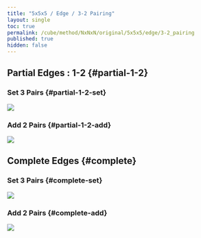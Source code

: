 ```yaml
---
title: "5x5x5 / Edge / 3-2 Pairing"
layout: single
toc: true
permalink: /cube/method/NxNxN/original/5x5x5/edge/3-2_pairing
published: true
hidden: false
---
```


<head>
  <base target="_blank">
  <style>
    img {
      max-width: 350px;
    }
  </style>
</head>



## Partial Edges : 1-2 {#partial-1-2}

### Set 3 Pairs {#partial-1-2-set}

<a href="https://alpha.twizzle.net/edit/?puzzle=5x5x5&stickering=F2L&setup-alg=2U+2D+R+U+R%27+L%27+U%27+L+y+R+U%27+R%27+y+F%27+U+F+y2+R+U%27+R%27+U+L%27+U+L+2U+2D2+R%27+D+R+L+D%27+L%27+y2+D%27+F+D%27+F%27+L+D%27+L%27+2U+2D2+R%27+D+R+L+D+L%27+2U2+2D+y2+R%27+D+R+L+D%27+L%27+2U%27+2D2+R+U+R%27+L%27+U%27+L+y2+R+U%27+R%27+L%27+U2+L+y2&alg=u+L%27+U+L%0AD+F%27+R+F+R%27+y%0AR+U%27+R%27+y%0AD%27+R+F%27+R%27+F+u%27+y+y">
  <img src="https://user-images.githubusercontent.com/92285528/221590064-7a894f72-89b2-44a2-b93e-8545f6d5c2ee.png">
</a>

### Add 2 Pairs {#partial-1-2-add}

<a href="https://alpha.twizzle.net/edit/?puzzle=5x5x5&stickering=F2L&setup-alg=2U+2D+R+U+R%27+L%27+U%27+L+y+R+U%27+R%27+y+F%27+U+F+y2+R+U%27+R%27+U+L%27+U+L+2U+2D2+R%27+D+R+L+D%27+L%27+y2+D%27+F+D%27+F%27+L+D%27+L%27+2U+2D2+R%27+D+R+L+D+L%27+2U2+2D+y2+R%27+D+R+L+D%27+L%27+2U%27+2D2+R+U+R%27+L%27+U%27+L+y2+R+U%27+R%27+L%27+U2+L+y2+u+L%27+U+L+D+F%27+R+F+R%27+y+R+U%27+R%27+y+D%27+R+F%27+R%27+F+u%27+y+y&alg=L+U%27+L%27+F+R%27+F%27+R%0Au%27+L%27+U%27+L+F+R%27+F%27+R%0Au+D%27+R%27+D+R%0AB+L%27+B%27+L+U%27+R+U%27+R%27%0Au%27+D+F%27+R+F+R%27%0Au+D%27+L+D%27+L%27+L+U%27+L%27+F+R%27+F%27+R%0Au%27+L%27+U%27+L+F+R%27+F%27+R%0Au+L+U%27+L%27+R+U%27+R%27%0Au%27+R+U+R%27+F+R%27+F%27+R%0Au">
  <img src="https://user-images.githubusercontent.com/92285528/221597928-7aa8496a-41ec-46b6-9993-29a6b164f620.png">
</a>



## Complete Edges {#complete}

### Set 3 Pairs {#complete-set}

<a href="https://alpha.twizzle.net/edit/?puzzle=5x5x5&stickering=F2L&setup-alg=2U+2D+R+U+R%27+L%27+U%27+L+y+R+U%27+R%27+y+F%27+U+F+y2+R+U%27+R%27+U+L%27+U+L+2U+2D2+R%27+D+R+L+D%27+L%27+y2+D%27+F+D%27+F%27+L+D%27+L%27+2U+2D2+R%27+D+R+L+D+L%27+2U2+2D+y2+R%27+D+R+L+D%27+L%27+2U%27+2D2+R+U+R%27+L%27+U%27+L+y2+R+U%27+R%27+L%27+U2+L+y2+u+L%27+U+L+D+F%27+R+F+R%27+y+R+U%27+R%27+y+D%27+R+F%27+R%27+F+u%27+y+y+L+U%27+L%27+F+R%27+F%27+R+u%27+L%27+U%27+L+F+R%27+F%27+R+u+D%27+R%27+D+R+B+L%27+B%27+L+U%27+R+U%27+R%27+u%27+D+F%27+R+F+R%27+u+D%27+L+D%27+L%27+L+U%27+L%27+F+R%27+F%27+R+u%27+L%27+U%27+L+F+R%27+F%27+R+u+L+U%27+L%27+R+U%27+R%27+u%27+R+U+R%27+F+R%27+F%27+R+u&alg=L%27+U+L+F+R%27+F%27+R+y+F+R%27+F%27+R+y+F+R%27+F%27+R+y+y%0Au+R%27+U+R+F+R%27+F%27+R%0Ay+R+U%27+R%27%0Ay+D+F%27+R+F+R%27%0Ay+R%27+D+R%0Ay+u%27+y">
  <img src="https://user-images.githubusercontent.com/92285528/221600814-ceacc30e-8fdd-47c0-8049-5718ffdfb588.png">
</a>

### Add 2 Pairs {#complete-add}

<a href="https://alpha.twizzle.net/edit/?puzzle=5x5x5&stickering=F2L&setup-alg=2U+2D+R+U+R%27+L%27+U%27+L+y+R+U%27+R%27+y+F%27+U+F+y2+R+U%27+R%27+U+L%27+U+L+2U+2D2+R%27+D+R+L+D%27+L%27+y2+D%27+F+D%27+F%27+L+D%27+L%27+2U+2D2+R%27+D+R+L+D+L%27+2U2+2D+y2+R%27+D+R+L+D%27+L%27+2U%27+2D2+R+U+R%27+L%27+U%27+L+y2+R+U%27+R%27+L%27+U2+L+y2+u+L%27+U+L+D+F%27+R+F+R%27+y+R+U%27+R%27+y+D%27+R+F%27+R%27+F+u%27+y+y+L+U%27+L%27+F+R%27+F%27+R+u%27+L%27+U%27+L+F+R%27+F%27+R+u+D%27+R%27+D+R+B+L%27+B%27+L+U%27+R+U%27+R%27+u%27+D+F%27+R+F+R%27+u+D%27+L+D%27+L%27+L+U%27+L%27+F+R%27+F%27+R+u%27+L%27+U%27+L+F+R%27+F%27+R+u+L+U%27+L%27+R+U%27+R%27+u%27+R+U+R%27+F+R%27+F%27+R+u%0AL%27+U+L+F+R%27+F%27+R+y+F+R%27+F%27+R+y+F+R%27+F%27+R+y+y+u+R%27+U+R+F+R%27+F%27+R+y+R+U%27+R%27+y+D+F%27+R+F+R%27+y+R%27+D+R+y+u%27+y&alg=R+U%27+R%27%0Au%27+D%27+R+F%27+R%27+F%0Au+D+R%27+D+R%0Au%27+L+F%27+L%27+F+R+U%27+R%27%0Au+y%27+R+U+R%27+F+R%27+F%27+R+U%27%0Au%27+R+U+R%27+F+R%27+F%27+R+u">
  <img src="https://user-images.githubusercontent.com/92285528/221606869-27fc1479-2206-408b-8173-2830793832b2.png">
</a>
